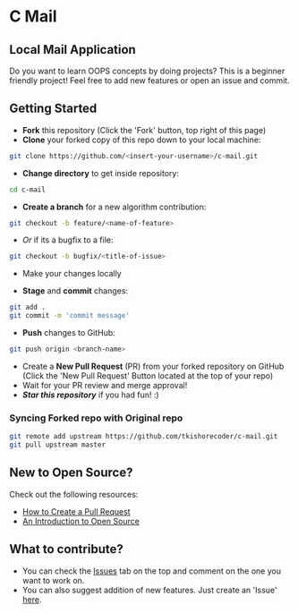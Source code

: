 
# C Mail

## Local Mail Application

Do you want to learn OOPS concepts by doing projects? This is a beginner friendly project! Feel free to add new features or open an issue and commit.

## Getting Started

- **Fork** this repository (Click the 'Fork' button, top right of this page)
- **Clone** your forked copy of this repo down to your local machine:

```bash
git clone https://github.com/<insert-your-username>/c-mail.git
```

- **Change directory** to get inside repository:

```bash
cd c-mail
```

- **Create a branch** for a new algorithm contribution:

```bash
git checkout -b feature/<name-of-feature>
```

- *Or* if its a bugfix to a file:

```bash
git checkout -b bugfix/<title-of-issue>
```

- Make your changes locally

- **Stage** and **commit** changes:

```bash
git add .
git commit -m 'commit message'
```

- **Push** changes to GitHub:

```bash
git push origin <branch-name>
```

- Create a **New Pull Request** (PR) from your forked repository on GitHub (Click the 'New Pull Request' Button located at the top of your repo)
- Wait for your PR review and merge approval!
- ***Star this repository*** if you had fun! :)

### Syncing Forked repo with Original repo

```bash
git remote add upstream https://github.com/tkishorecoder/c-mail.git
git pull upstream master
```
  
## New to Open Source?

Check out the following resources:

- [How to Create a Pull Request](https://www.digitalocean.com/community/tutorials/how-to-create-a-pull-request-on-github)
- [An Introduction to Open Source](https://www.digitalocean.com/community/tutorial_series/an-introduction-to-open-source)

## What to contribute?

- You can check the [Issues](https://github.com/tkishorecoder/c-mail/issues) tab on the top and comment on the one you want to work on.
- You can also suggest addition of new features. Just create an 'Issue' [here](https://github.com/tkishorecoder/c-mail/issues).
